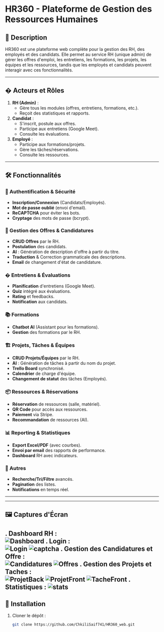 # HR360 - Plateforme de Gestion des Ressources Humaines


## 📌 Description
HR360 est une plateforme web complète pour la gestion des RH, des employés et des candidats. Elle permet au service RH (unique admin) de gérer les offres d'emploi, les entretiens, les formations, les projets, les équipes et les ressources, tandis que les employés et candidats peuvent interagir avec ces fonctionnalités.

---

## � Acteurs et Rôles
1. **RH (Admin)** : 
   - Gère tous les modules (offres, entretiens, formations, etc.).
   - Reçoit des statistiques et rapports.
2. **Candidat** : 
   - S'inscrit, postule aux offres.
   - Participe aux entretiens (Google Meet).
   - Consulte les évaluations.
3. **Employé** : 
   - Participe aux formations/projets.
   - Gère les tâches/réservations.
   - Consulte les ressources.

---

## 🛠 Fonctionnalités

### 🔐 Authentification & Sécurité
- **Inscription/Connexion** (Candidats/Employés).
- **Mot de passe oublié** (envoi d'email).
- **ReCAPTCHA** pour éviter les bots.
- **Cryptage** des mots de passe (bcrypt).

### 📢 Gestion des Offres & Candidatures
- **CRUD Offres** par le RH.
- **Postulation** des candidats.
- **AI** : Génération de description d'offre à partir du titre.
- **Traduction** & Correction grammaticale des descriptions.
- **Email** de changement d'état de candidature.

### � Entretiens & Évaluations
- **Planification** d'entretiens (Google Meet).
- **Quiz** intégré aux évaluations.
- **Rating** et feedbacks.
- **Notification** aux candidats.

### 📚 Formations
- **Chatbot AI** (Assistant pour les formations).
- **Gestion** des formations par le RH.

### 🏗 Projets, Tâches & Équipes
- **CRUD Projets/Équipes** par le RH.
- **AI** : Génération de tâches à partir du nom du projet.
- **Trello Board** synchronisé.
- **Calendrier** de charge d'équipe.
- **Changement de statut** des tâches (Employés).

### 📦 Ressources & Réservations
- **Réservation** de ressources (salle, matériel).
- **QR Code** pour accès aux ressources.
- **Paiement** via Stripe.
- **Recommandation** de ressources (AI).

### 📊 Reporting & Statistiques
- **Export Excel/PDF** (avec courbes).
- **Envoi par email** des rapports de performance.
- **Dashboard** RH avec indicateurs.

### 🔎 Autres
- **Recherche/Tri/Filtre** avancés.
- **Pagination** des listes.
- **Notifications** en temps réel.

---


---

## 🖼 Captures d'Écran
. **Dashboard RH** :  
   ![Dashboard](imgREADME/dashboard.jpg)
. **Login** :  
   ![Login](imgREADME/login.jpg)
   ![captcha](imgREADME/captcha.jpg)
. **Gestion des Candidatures et Offre** :  
   ![Candidatures](imgREADME/candBack.jpg)
   ![Offres](imgREADME/offreBack.jpg)
. **Gestion des Projets et Taches** :  
   ![ProjetBack](imgREADME/projetBack.jpg)
   ![ProjetFront](imgREADME/projetFront.jpg)
   ![TacheFront](imgREADME/tacheFront.jpg)
. **Statistiques** :
   ![stats](imgREADME/stats.jpg)
---

## 🚀 Installation
1. Cloner le dépôt :
   ```bash
   git clone https://github.com/ChkiliSaif741/HR360_web.git
